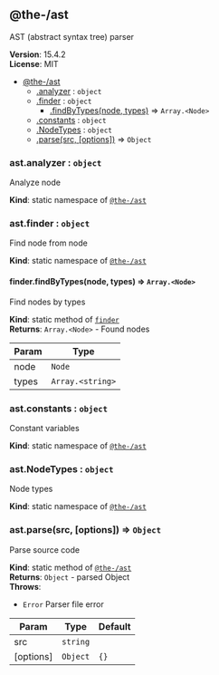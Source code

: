 <!--- Code generated by @the-/script-doc. DO NOT EDIT. -->

<a name="module_@the-/ast"></a>

## @the-/ast
AST (abstract syntax tree) parser

**Version**: 15.4.2  
**License**: MIT  

* [@the-/ast](#module_@the-/ast)
    * [.analyzer](#module_@the-/ast.analyzer) : <code>object</code>
    * [.finder](#module_@the-/ast.finder) : <code>object</code>
        * [.findByTypes(node, types)](#module_@the-/ast.finder.findByTypes) ⇒ <code>Array.&lt;Node&gt;</code>
    * [.constants](#module_@the-/ast.constants) : <code>object</code>
    * [.NodeTypes](#module_@the-/ast.NodeTypes) : <code>object</code>
    * [.parse(src, [options])](#module_@the-/ast.parse) ⇒ <code>Object</code>

<a name="module_@the-/ast.analyzer"></a>

### ast.analyzer : <code>object</code>
Analyze node

**Kind**: static namespace of [<code>@the-/ast</code>](#module_@the-/ast)  
<a name="module_@the-/ast.finder"></a>

### ast.finder : <code>object</code>
Find node from node

**Kind**: static namespace of [<code>@the-/ast</code>](#module_@the-/ast)  
<a name="module_@the-/ast.finder.findByTypes"></a>

#### finder.findByTypes(node, types) ⇒ <code>Array.&lt;Node&gt;</code>
Find nodes by types

**Kind**: static method of [<code>finder</code>](#module_@the-/ast.finder)  
**Returns**: <code>Array.&lt;Node&gt;</code> - Found nodes  

| Param | Type |
| --- | --- |
| node | <code>Node</code> | 
| types | <code>Array.&lt;string&gt;</code> | 

<a name="module_@the-/ast.constants"></a>

### ast.constants : <code>object</code>
Constant variables

**Kind**: static namespace of [<code>@the-/ast</code>](#module_@the-/ast)  
<a name="module_@the-/ast.NodeTypes"></a>

### ast.NodeTypes : <code>object</code>
Node types

**Kind**: static namespace of [<code>@the-/ast</code>](#module_@the-/ast)  
<a name="module_@the-/ast.parse"></a>

### ast.parse(src, [options]) ⇒ <code>Object</code>
Parse source code

**Kind**: static method of [<code>@the-/ast</code>](#module_@the-/ast)  
**Returns**: <code>Object</code> - parsed Object  
**Throws**:

- <code>Error</code> Parser file error


| Param | Type | Default |
| --- | --- | --- |
| src | <code>string</code> |  | 
| [options] | <code>Object</code> | <code>{}</code> |
